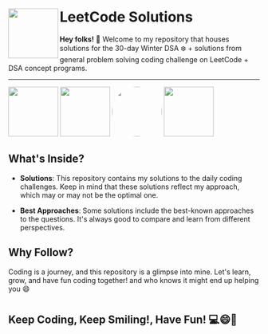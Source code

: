 # LeetCode Solutions <img src="https://upload.wikimedia.org/wikipedia/commons/a/ab/LeetCode_logo_white_no_text.svg" width="100" align="left"/>
**Hey folks!** 👋 Welcome to my repository that houses solutions for the 30-day Winter DSA ❄️ + solutions from general problem solving coding challenge on LeetCode + DSA concept programs.

---
<p align=left>
<img src="https://cdn.jsdelivr.net/gh/devicons/devicon@latest/icons/c/c-original.svg" height="100"/>
<img src="https://cdn.jsdelivr.net/gh/devicons/devicon/icons/cplusplus/cplusplus-original.svg" height="100"/>
<img src="https://encrypted-tbn0.gstatic.com/images?q=tbn:ANd9GcSLGnMqhnl05Dsn2sn0kQoq3Ch2TP9ebmmJsA&s" height="100" style="border-radius: 50%;"/>
<img src="https://upload.wikimedia.org/wikipedia/commons/a/ab/LeetCode_logo_white_no_text.svg" height="100"/>
</p>
<!-- #### Question count : **44** *(15-02-2024)* -->


## What's Inside?

- **Solutions**: This repository contains my solutions to the daily coding challenges. Keep in mind that these solutions reflect my approach, which may or may not be the optimal one.

- **Best Approaches**: Some solutions include the best-known approaches to the questions. It's always good to compare and learn from different perspectives.

<!-- - **Excel Sheets**: Look out for the Excel sheets! I'll be sharing 30-day roadmap tailored for both beginners and advanced coders . -->

## Why Follow?

Coding is a journey,  and this repository is a glimpse into mine. Let's learn, grow, and have fun coding together! and who knows it might end up helping you 😄

#
## **Keep Coding, Keep Smiling!, Have Fun!** 💻😄🚀



